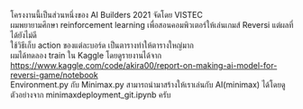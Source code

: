 โครงงานนี้เป็นส่วนหนึ่งของ AI Builders 2021 จัดโดย VISTEC  
ผมพยายามศึกษา reinforcement learning เพื่อสอนคอมพิวเตอร์ให้เล่นเกมส์ Reversi แต่ผลที่ได้ยังไม่ดี  
ใช้วิธีเก็บ action ของแต่ละบอร์ด เป็นตารางทำให้ตารางใหญ่มาก  
ผมได้ทดลอง train ใน Kaggle โดยดูรายงานได้จาก https://www.kaggle.com/code/akira00/report-on-making-ai-model-for-reversi-game/notebook  
Environment.py กับ Minimax.py สามารถนำมาสร้างให้เราเล่นกับ AI(minimax) ได้โดยดูตัวอย่างจาก minimaxdeployment_git.ipynb ครับ
